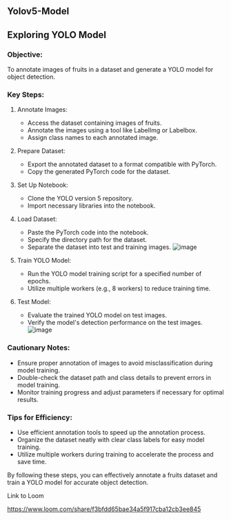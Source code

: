 ## Yolov5-Model
## Exploring YOLO Model

### Objective:

To annotate images of fruits in a dataset and generate a YOLO model for object detection.

### Key Steps:

1. Annotate Images:

   - Access the dataset containing images of fruits.
   - Annotate the images using a tool like LabelImg or Labelbox.
   - Assign class names to each annotated image.

2. Prepare Dataset:

   - Export the annotated dataset to a format compatible with PyTorch.
   - Copy the generated PyTorch code for the dataset.

3. Set Up Notebook:

   - Clone the YOLO version 5 repository.
   - Import necessary libraries into the notebook.

4. Load Dataset:

   - Paste the PyTorch code into the notebook.
   - Specify the directory path for the dataset.
   - Separate the dataset into test and training images.
![image](https://github.com/user-attachments/assets/83dc72f6-054b-4ba6-8000-5dcade4f70cf)

5. Train YOLO Model:

   - Run the YOLO model training script for a specified number of epochs.
   - Utilize multiple workers (e.g., 8 workers) to reduce training time.

6. Test Model:

   - Evaluate the trained YOLO model on test images.
   - Verify the model's detection performance on the test images.
  ![image](https://github.com/user-attachments/assets/d8315795-6116-48f4-966e-8649bd6c004c)


### Cautionary Notes:

- Ensure proper annotation of images to avoid misclassification during model training.
- Double-check the dataset path and class details to prevent errors in model training.
- Monitor training progress and adjust parameters if necessary for optimal results.

### Tips for Efficiency:

- Use efficient annotation tools to speed up the annotation process.
- Organize the dataset neatly with clear class labels for easy model training.
- Utilize multiple workers during training to accelerate the process and save time.

By following these steps, you can effectively annotate a fruits dataset and train a YOLO model for accurate object detection.

Link to Loom

https://www.loom.com/share/f3bfdd65bae34a5f917cba12cb3ee845




